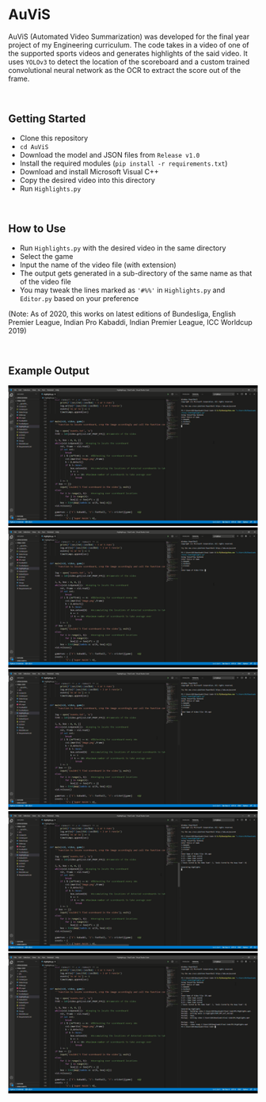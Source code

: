 # AuViS
AuViS (Automated Video Summarization) was developed for the final year project of my Engineering curriculum. The code takes in a video of one of the supported sports videos and generates highlights of the said video. It uses ```YOLOv3``` to detect the location of the scoreboard and a custom trained convolutional neural network as the OCR to extract the score out of the frame.

<br>

## Getting Started
* Clone this repository
* ```cd AuViS```
* Download the model and JSON files from ```Release v1.0```
* Install the required modules (```pip install -r requirements.txt```)
* Download and install Microsoft Visual C++
* Copy the desired video into this directory
* Run ```Highlights.py```

<br>

## How to Use
* Run ```Highlights.py``` with the desired video in the same directory
* Select the game
* Input the name of the video file (with extension)
* The output gets generated in a sub-directory of the same name as that of the video file
* You may tweak the lines marked as ```'#%%'``` in ```Highlights.py``` and ```Editor.py``` based on your preference

(Note: As of 2020, this works on latest editions of Bundesliga, English Premier League, Indian Pro Kabaddi, Indian Premier League, ICC Worldcup 2019)

<br>

## Example Output
![](Example/Img_1.png)
![](Example/Img_2.png)
![](Example/Img_3.png)
![](Example/Img_4.png)
![](Example/Img_5.png)
